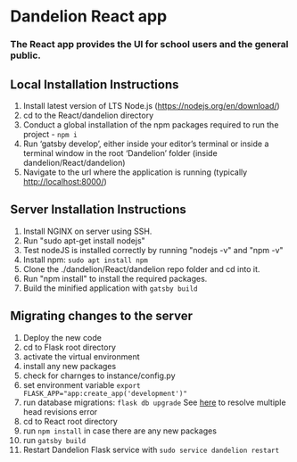 # Dandelion React app

### The React app provides the UI for school users and the general public.

## Local Installation Instructions
1. Install latest version of LTS Node.js (https://nodejs.org/en/download/)
2. cd to the React/dandelion directory
3. Conduct a global installation of the npm packages required to run the project - ```npm i```
4. Run ‘gatsby develop’, either inside your editor’s terminal or inside a terminal window in the root ‘Dandelion’ folder (inside dandelion/React/dandelion)
5. Navigate to the url where the application is running (typically [http://localhost:8000/](http://localhost:8000/))

## Server Installation Instructions
1. Install NGINX on server using SSH.
2. Run "sudo apt-get install nodejs"
3. Test nodeJS is installed correctly by running "nodejs -v" and "npm -v"
4. Install npm: `sudo apt install npm`
5. Clone the ./dandelion/React/dandelion repo folder and cd into it.
6. Run "npm install" to install the required packages.
7. Build the minified application with `gatsby build`

## Migrating changes to the server

1. Deploy the new code
2. cd to Flask root directory
3. activate the virtual environment
4. install any new packages
5. check for charnges to instance/config.py
6. set environment variable `export FLASK_APP="app:create_app('development')"`
7. run database migrations: `flask db upgrade` See [here](https://www.arundhaj.com/blog/multiple-head-revisions-present-error-flask-migrate.html) to resolve multiple head revisions error
8. cd to React root directory
9. run `npm install` in case there are any new packages
10. run `gatsby build`
11. Restart Dandelion Flask service with `sudo service dandelion restart`
